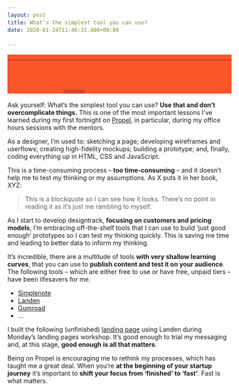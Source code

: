 ```yaml
---
layout: post
title: What’s the simplest tool you can use?
date: 2020-01-24T11:46:31.000+00:00

---
```

![The Simplest Tool](/uploads/simplest-tool.png)

Ask yourself: What’s the simplest tool you can use? **Use that and don’t overcomplicate things.** This is one of the most important lessons I’ve learned during my first fortnight on [Propel](https://igniteni.com), in particular, during my office hours sessions with the mentors.

As a designer, I’m used to: sketching a page; developing wireframes and userflows; creating high-fidelity mockups; building a prototype; and, finally, coding everything up in HTML, CSS and JavaScript.

This is a time-consuming process – **too time-consuming** – and it doesn’t help me to test my thinking or my assumptions. As X puts it in her book, XYZ:

> This is a blockquote so I can see how it looks. There’s no point in reading it as it’s just me rambling to myself.

As I start to develop designtrack, **focusing on customers and pricing models**, I’m embracing off-the-shelf tools that I can use to build ‘just good enough’ prototypes so I can test my thinking quickly. This is saving me time and leading to better data to inform my thinking.

It’s incredible, there are a multitude of tools **with very shallow learning curves**, that you can use to **publish content and test it on your audience**. The following tools – which are either free to use or have free, unpaid tiers – have been lifesavers for me.

* [Simplenote](https://simplenote.com)
* [Landen](https://www.landen.co)
* [Gumroad](https://gumroad.com)
* …

I built the following (unfinished) [landing page](https://gi0iuwfan21u.landen.co) using Landen during Monday’s landing pages workshop. It’s good enough to trial my messaging and, at this stage, **good enough is all that matters**.

Being on Propel is encouraging me to rethink my processes, which has taught me a great deal. When you’re **at the beginning of your startup journey** it’s important to **shift your focus from ‘finished’ to ‘fast’**. Fast is what matters.

<!--

The content below – in the <small> element – is metadata at the bottom of each post, like this:

http://tinybooks.org/journal/2017/03/22/selling-hope

There’s a Unix timestamp, which I can add by hand, but presumably I’ll need this in the YAML front matter?

\-->

<!--

The content below will be on every post so I can drive signups to the designtrack mailing list. I need to include a signup form below the ‘About the author…’ section. The form is on this page:

https://designtrack.org/newsletter/

Presumably we include this content – the author and signup form – using an include? (Not sure if your fancy system allows includes?)

\-->

<!-- Links -->
